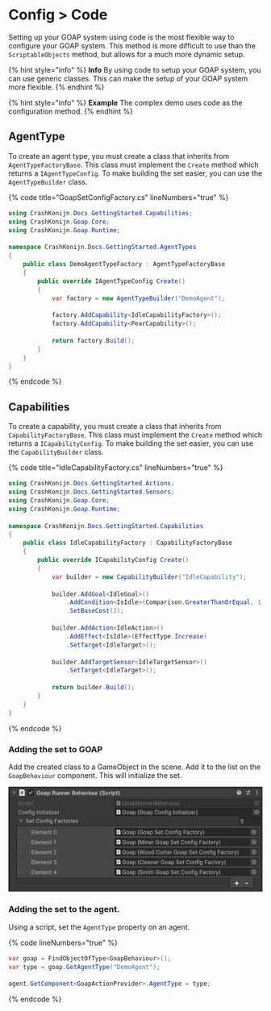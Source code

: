 # Config > Code

Setting up your GOAP system using code is the most flexible way to configure your GOAP system. This method is more difficult to use than the `ScriptableObjects` method, but allows for a much more dynamic setup.

{% hint style="info" %}
**Info** By using code to setup your GOAP system, you can use generic classes. This can make the setup of your GOAP system more flexible.
{% endhint %}

{% hint style="info" %}
**Example** The complex demo uses code as the configuration method.
{% endhint %}

## AgentType

To create an agent type, you must create a class that inherits from `AgentTypeFactoryBase`. This class must implement the `Create` method which returns a `IAgentTypeConfig`. To make building the set easier, you can use the `AgentTypeBuilder` class.

{% code title="GoapSetConfigFactory.cs" lineNumbers="true" %}
```csharp
using CrashKonijn.Docs.GettingStarted.Capabilities;
using CrashKonijn.Goap.Core;
using CrashKonijn.Goap.Runtime;

namespace CrashKonijn.Docs.GettingStarted.AgentTypes
{
    public class DemoAgentTypeFactory : AgentTypeFactoryBase
    {
        public override IAgentTypeConfig Create()
        {
            var factory = new AgentTypeBuilder("DemoAgent");
            
            factory.AddCapability<IdleCapabilityFactory>();
            factory.AddCapability<PearCapability>();

            return factory.Build();
        }
    }
}

```
{% endcode %}

## Capabilities

To create a capability, you must create a class that inherits from `CapabilityFactoryBase`. This class must implement the `Create` method which returns a `ICapabilityConfig`. To make building the set easier, you can use the `CapabilityBuilder` class.

{% code title="IdleCapabilityFactory.cs" lineNumbers="true" %}
```csharp
using CrashKonijn.Docs.GettingStarted.Actions;
using CrashKonijn.Docs.GettingStarted.Sensors;
using CrashKonijn.Goap.Core;
using CrashKonijn.Goap.Runtime;

namespace CrashKonijn.Docs.GettingStarted.Capabilities
{
    public class IdleCapabilityFactory : CapabilityFactoryBase
    {
        public override ICapabilityConfig Create()
        {
            var builder = new CapabilityBuilder("IdleCapability");

            builder.AddGoal<IdleGoal>()
                .AddCondition<IsIdle>(Comparison.GreaterThanOrEqual, 1)
                .SetBaseCost(2);

            builder.AddAction<IdleAction>()
                .AddEffect<IsIdle>(EffectType.Increase)
                .SetTarget<IdleTarget>();

            builder.AddTargetSensor<IdleTargetSensor>()
                .SetTarget<IdleTarget>();
            
            return builder.Build();
        }
    }
}
```
{% endcode %}

### Adding the set to GOAP
Add the created class to a GameObject in the scene. Add it to the list on the `GoapBehaviour` component. This will initialize the set.

![Goap Runner Behaviour component](../images/scripts_goap_runner_behaviour.png)

### Adding the set to the agent.
Using a script, set the `AgentType` property on an agent.

{% code lineNumbers="true" %}
```csharp
var goap = FindObjectOfType<GoapBehaviour>();
var type = goap.GetAgentType("DemoAgent");

agent.GetComponent<GoapActionProvider>.AgentType = type;
```
{% endcode %}